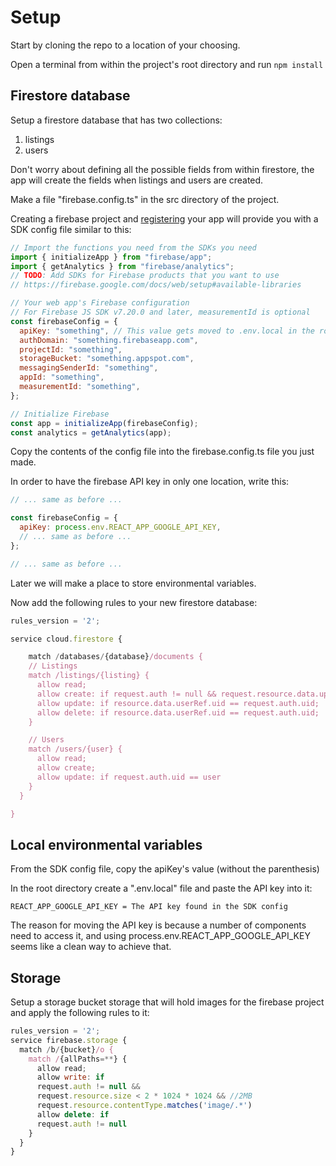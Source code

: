 # Setup

Start by cloning the repo to a location of your choosing.

Open a terminal from within the project's root directory and run `npm install`

## Firestore database

Setup a firestore database that has two collections:

1. listings
2. users

Don't worry about defining all the possible fields from within firestore, the app will create the fields when listings and users are created.

Make a file "firebase.config.ts" in the src directory of the project.

Creating a firebase project and [registering](https://firebase.google.com/docs/web/setup#access-firebase) your app will provide you with a SDK config file similar to this:

```javascript
// Import the functions you need from the SDKs you need
import { initializeApp } from "firebase/app";
import { getAnalytics } from "firebase/analytics";
// TODO: Add SDKs for Firebase products that you want to use
// https://firebase.google.com/docs/web/setup#available-libraries

// Your web app's Firebase configuration
// For Firebase JS SDK v7.20.0 and later, measurementId is optional
const firebaseConfig = {
  apiKey: "something", // This value gets moved to .env.local in the root
  authDomain: "something.firebaseapp.com",
  projectId: "something",
  storageBucket: "something.appspot.com",
  messagingSenderId: "something",
  appId: "something",
  measurementId: "something",
};

// Initialize Firebase
const app = initializeApp(firebaseConfig);
const analytics = getAnalytics(app);
```

Copy the contents of the config file into the firebase.config.ts file you just made.

In order to have the firebase API key in only one location, write this:

```javascript
// ... same as before ...

const firebaseConfig = {
  apiKey: process.env.REACT_APP_GOOGLE_API_KEY,
  // ... same as before ...
};

// ... same as before ...
```

Later we will make a place to store environmental variables.

Now add the following rules to your new firestore database:

```javascript
rules_version = '2';

service cloud.firestore {

    match /databases/{database}/documents {
    // Listings
    match /listings/{listing} {
      allow read;
      allow create: if request.auth != null && request.resource.data.uploads.images.value.size() <= 30;
      allow update: if resource.data.userRef.uid == request.auth.uid;
      allow delete: if resource.data.userRef.uid == request.auth.uid;
    }

    // Users
    match /users/{user} {
      allow read;
      allow create;
      allow update: if request.auth.uid == user
    }
  }

}
```

## Local environmental variables

From the SDK config file, copy the apiKey's value (without the parenthesis)

In the root directory create a ".env.local" file and paste the API key into it:

```-
REACT_APP_GOOGLE_API_KEY = The API key found in the SDK config
```

The reason for moving the API key is because a number of components need to access it, and using process.env.REACT_APP_GOOGLE_API_KEY seems like a clean way to achieve that.

## Storage

Setup a storage bucket storage that will hold images for the firebase project and apply the following rules to it:

```javascript
rules_version = '2';
service firebase.storage {
  match /b/{bucket}/o {
    match /{allPaths=**} {
      allow read;
      allow write: if
      request.auth != null &&
      request.resource.size < 2 * 1024 * 1024 && //2MB
      request.resource.contentType.matches('image/.*')
      allow delete: if
      request.auth != null
    }
  }
}
```
